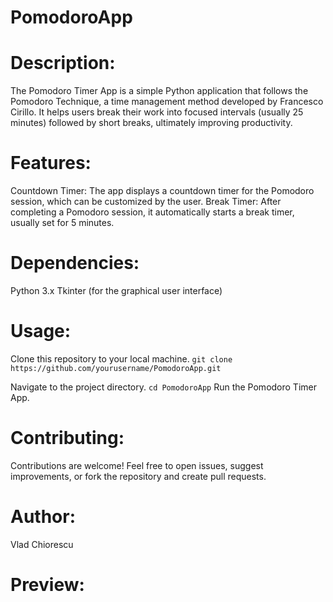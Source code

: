 # PomodoroApp

# Description:

The Pomodoro Timer App is a simple Python application that follows the Pomodoro Technique, a time management method developed by Francesco Cirillo. It helps users break their work into focused intervals (usually 25 minutes) followed by short breaks, ultimately improving productivity.

# Features:

Countdown Timer: The app displays a countdown timer for the Pomodoro session, which can be customized by the user.
Break Timer: After completing a Pomodoro session, it automatically starts a break timer, usually set for 5 minutes.

# Dependencies:

Python 3.x
Tkinter (for the graphical user interface)

# Usage:

Clone this repository to your local machine.
```git clone https://github.com/yourusername/PomodoroApp.git```

Navigate to the project directory.
```cd PomodoroApp```
Run the Pomodoro Timer App.

# Contributing:

Contributions are welcome! Feel free to open issues, suggest improvements, or fork the repository and create pull requests.

# Author:

Vlad Chiorescu

# Preview:


